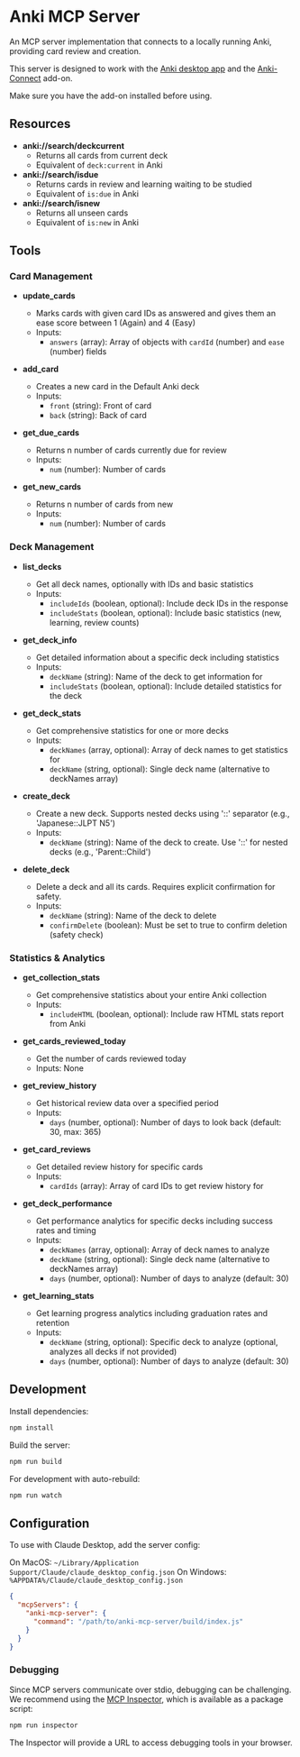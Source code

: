 # Anki MCP Server

An MCP server implementation that connects to a locally running Anki, providing card review and creation.

This server is designed to work with the [Anki desktop app](https://apps.ankiweb.net/) and the [Anki-Connect](https://foosoft.net/projects/anki-connect/) add-on.

Make sure you have the add-on installed before using.

## Resources
- **anki://search/deckcurrent**
  - Returns all cards from current deck
  - Equivalent of `deck:current` in Anki
- **anki://search/isdue**
  - Returns cards in review and learning waiting to be studied
  - Equivalent of `is:due` in Anki
- **anki://search/isnew**
  - Returns all unseen cards 
  - Equivalent of `is:new` in Anki

## Tools

### Card Management
- **update_cards**
  - Marks cards with given card IDs as answered and gives them an ease score between 1 (Again) and 4 (Easy)
  - Inputs:
    - `answers` (array): Array of objects with `cardId` (number) and `ease` (number) fields

- **add_card**
  - Creates a new card in the Default Anki deck
  - Inputs:
    - `front` (string): Front of card
    - `back` (string): Back of card

- **get_due_cards**
  - Returns n number of cards currently due for review
  - Inputs:
    - `num` (number): Number of cards

- **get_new_cards**
  - Returns n number of cards from new
  - Inputs:
    - `num` (number): Number of cards

### Deck Management
- **list_decks**
  - Get all deck names, optionally with IDs and basic statistics
  - Inputs:
    - `includeIds` (boolean, optional): Include deck IDs in the response
    - `includeStats` (boolean, optional): Include basic statistics (new, learning, review counts)

- **get_deck_info**
  - Get detailed information about a specific deck including statistics
  - Inputs:
    - `deckName` (string): Name of the deck to get information for
    - `includeStats` (boolean, optional): Include detailed statistics for the deck

- **get_deck_stats**
  - Get comprehensive statistics for one or more decks
  - Inputs:
    - `deckNames` (array, optional): Array of deck names to get statistics for
    - `deckName` (string, optional): Single deck name (alternative to deckNames array)

- **create_deck**
  - Create a new deck. Supports nested decks using '::' separator (e.g., 'Japanese::JLPT N5')
  - Inputs:
    - `deckName` (string): Name of the deck to create. Use '::' for nested decks (e.g., 'Parent::Child')

- **delete_deck**
  - Delete a deck and all its cards. Requires explicit confirmation for safety.
  - Inputs:
    - `deckName` (string): Name of the deck to delete
    - `confirmDelete` (boolean): Must be set to true to confirm deletion (safety check)

### Statistics & Analytics
- **get_collection_stats**
  - Get comprehensive statistics about your entire Anki collection
  - Inputs:
    - `includeHTML` (boolean, optional): Include raw HTML stats report from Anki

- **get_cards_reviewed_today**
  - Get the number of cards reviewed today
  - Inputs: None

- **get_review_history**
  - Get historical review data over a specified period
  - Inputs:
    - `days` (number, optional): Number of days to look back (default: 30, max: 365)

- **get_card_reviews**
  - Get detailed review history for specific cards
  - Inputs:
    - `cardIds` (array): Array of card IDs to get review history for

- **get_deck_performance**
  - Get performance analytics for specific decks including success rates and timing
  - Inputs:
    - `deckNames` (array, optional): Array of deck names to analyze
    - `deckName` (string, optional): Single deck name (alternative to deckNames array)
    - `days` (number, optional): Number of days to analyze (default: 30)

- **get_learning_stats**
  - Get learning progress analytics including graduation rates and retention
  - Inputs:
    - `deckName` (string, optional): Specific deck to analyze (optional, analyzes all decks if not provided)
    - `days` (number, optional): Number of days to analyze (default: 30)

## Development

Install dependencies:
```bash
npm install
```

Build the server:
```bash
npm run build
```

For development with auto-rebuild:
```bash
npm run watch
```

## Configuration 

To use with Claude Desktop, add the server config:

On MacOS: `~/Library/Application Support/Claude/claude_desktop_config.json`
On Windows: `%APPDATA%/Claude/claude_desktop_config.json`

```json
{
  "mcpServers": {
    "anki-mcp-server": {
      "command": "/path/to/anki-mcp-server/build/index.js"
    }
  }
}
```

### Debugging

Since MCP servers communicate over stdio, debugging can be challenging. We recommend using the [MCP Inspector](https://github.com/modelcontextprotocol/inspector), which is available as a package script:

```bash
npm run inspector
```

The Inspector will provide a URL to access debugging tools in your browser.
